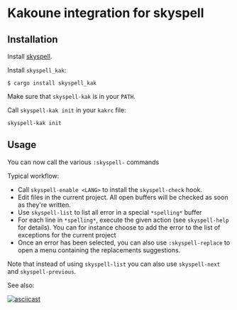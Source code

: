 # Kakoune integration for skyspell


## Installation

Install [skyspell](https://git.sr.ht/~dmerej/skyspell).

Install `skyspell_kak`:

```
$ cargo install skyspell_kak
```

Make sure that `skyspell-kak` is in your `PATH`.


Call `skyspell-kak init` in your `kakrc` file:

```
skyspell-kak init
```

## Usage

You can now call the various `:skyspell-` commands

Typical workflow:

* Call `skyspell-enable <LANG>` to install the `skyspell-check` hook.
* Edit files in the current project. All open buffers will be checked
  as soon as they're written.
* Use `skyspell-list` to list all error in a special `*spelling*` buffer
* For each line in `*spelling*`, execute the given action (see
  `skyspell-help` for details). You can for instance choose to add
  the error to the list of exceptions for the current project
* Once an error has been selected, you can also use `:skyspell-replace` to
  open a menu containing the replacements suggestions.

Note that instead of using `skyspell-list` you can also use `skyspell-next` and
`skyspell-previous`.

See also:

[![asciicast](https://asciinema.org/a/427100.svg)](https://asciinema.org/a/427100)
